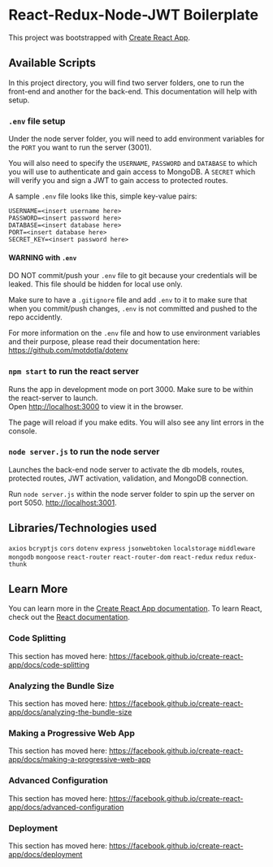 # React-Redux-Node-JWT Boilerplate
This project was bootstrapped with [Create React App](https://github.com/facebook/create-react-app).

## Available Scripts

In this project directory, you will find two server folders, one to run the front-end and another for the back-end. This documentation will help with setup.

### `.env` file setup

Under the node server folder, you will need to add environment variables for the `PORT` you want to run the server (3001). <br/>

You will also need to specify the `USERNAME`, `PASSWORD` and `DATABASE` to which you will use to authenticate and gain access to MongoDB. A `SECRET` which will verify you and sign a JWT to gain access to protected routes.

A sample `.env` file looks like this, simple key-value pairs:
```dosini
USERNAME=<insert username here>
PASSWORD=<insert password here>
DATABASE=<insert database here>
PORT=<insert database here>
SECRET_KEY=<insert password here>
```

#### WARNING with `.env`
DO NOT commit/push your `.env` file to git because your credentials will be leaked. This file should be hidden for local use only. <br />

Make sure to have a `.gitignore` file and add `.env` to it to make sure that when you commit/push changes, `.env` is not committed and pushed to the repo accidently.  <br /> 

For more information on the `.env` file and how to use environment variables and their purpose, please read their documentation here: https://github.com/motdotla/dotenv

### `npm start` to run the react server

Runs the app in development mode on port 3000. Make sure to be within the react-server to launch. <br />
Open [http://localhost:3000](http://localhost:3000) to view it in the browser.

The page will reload if you make edits. You will also see any lint errors in the console.

### `node server.js` to run the node server

Launches the back-end node server to activate the db models, routes, protected routes, JWT activation, validation, and MongoDB connection.<br />

Run `node server.js` within the node server folder to spin up the server on port 5050. [http://localhost:3001](http://localhost:3001).

## Libraries/Technologies used
`axios`
`bcryptjs`
`cors`
`dotenv`
`express`
`jsonwebtoken`
`localstorage`
`middleware`
`mongodb`
`mongoose`
`react-router`
`react-router-dom`
`react-redux`
`redux`
`redux-thunk`

## Learn More

You can learn more in the [Create React App documentation](https://facebook.github.io/create-react-app/docs/getting-started).
To learn React, check out the [React documentation](https://reactjs.org/).

### Code Splitting

This section has moved here: https://facebook.github.io/create-react-app/docs/code-splitting

### Analyzing the Bundle Size

This section has moved here: https://facebook.github.io/create-react-app/docs/analyzing-the-bundle-size

### Making a Progressive Web App

This section has moved here: https://facebook.github.io/create-react-app/docs/making-a-progressive-web-app

### Advanced Configuration

This section has moved here: https://facebook.github.io/create-react-app/docs/advanced-configuration

### Deployment
This section has moved here: https://facebook.github.io/create-react-app/docs/deployment